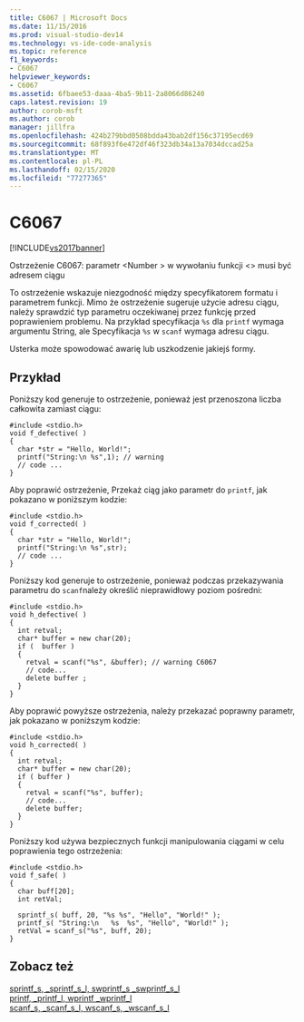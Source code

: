 ```yaml
---
title: C6067 | Microsoft Docs
ms.date: 11/15/2016
ms.prod: visual-studio-dev14
ms.technology: vs-ide-code-analysis
ms.topic: reference
f1_keywords:
- C6067
helpviewer_keywords:
- C6067
ms.assetid: 6fbaee53-daaa-4ba5-9b11-2a8066d86240
caps.latest.revision: 19
author: corob-msft
ms.author: corob
manager: jillfra
ms.openlocfilehash: 424b279bbd0508bdda43bab2df156c37195ecd69
ms.sourcegitcommit: 68f893f6e472df46f323db34a13a7034dccad25a
ms.translationtype: MT
ms.contentlocale: pl-PL
ms.lasthandoff: 02/15/2020
ms.locfileid: "77277365"
---
```

# <a name="c6067"></a>C6067
[!INCLUDE[vs2017banner](../includes/vs2017banner.md)]

Ostrzeżenie C6067: parametr \<Number > w wywołaniu funkcji \<> musi być adresem ciągu  
  
 To ostrzeżenie wskazuje niezgodność między specyfikatorem formatu i parametrem funkcji. Mimo że ostrzeżenie sugeruje użycie adresu ciągu, należy sprawdzić typ parametru oczekiwanej przez funkcję przed poprawieniem problemu. Na przykład specyfikacja `%s` dla `printf` wymaga argumentu String, ale Specyfikacja `%s` w `scanf` wymaga adresu ciągu.  
  
 Usterka może spowodować awarię lub uszkodzenie jakiejś formy.  
  
## <a name="example"></a>Przykład  
 Poniższy kod generuje to ostrzeżenie, ponieważ jest przenoszona liczba całkowita zamiast ciągu:  
  
```  
#include <stdio.h>  
void f_defective( )  
{    
  char *str = "Hello, World!";  
  printf("String:\n %s",1); // warning  
  // code ...  
}  
```  
  
 Aby poprawić ostrzeżenie, Przekaż ciąg jako parametr do `printf`, jak pokazano w poniższym kodzie:  
  
```  
#include <stdio.h>  
void f_corrected( )  
{    
  char *str = "Hello, World!";  
  printf("String:\n %s",str);   
  // code ...  
}  
```  
  
 Poniższy kod generuje to ostrzeżenie, ponieważ podczas przekazywania parametru do `scanf`należy określić nieprawidłowy poziom pośredni:  
  
```  
#include <stdio.h>  
void h_defective( )  
{  
  int retval;  
  char* buffer = new char(20);  
  if (  buffer )  
  {  
    retval = scanf("%s", &buffer); // warning C6067  
    // code...  
    delete buffer ;  
  }  
}  
```  
  
 Aby poprawić powyższe ostrzeżenia, należy przekazać poprawny parametr, jak pokazano w poniższym kodzie:  
  
```  
#include <stdio.h>  
void h_corrected( )  
{  
  int retval;  
  char* buffer = new char(20);  
  if ( buffer )  
  {  
    retval = scanf("%s", buffer);  
    // code...  
    delete buffer;  
  }  
}  
```  
  
 Poniższy kod używa bezpiecznych funkcji manipulowania ciągami w celu poprawienia tego ostrzeżenia:  
  
```  
#include <stdio.h>  
void f_safe( )  
{  
  char buff[20];  
  int retVal;  
  
  sprintf_s( buff, 20, "%s %s", "Hello", "World!" );  
  printf_s( "String:\n   %s  %s", "Hello", "World!" );  
  retVal = scanf_s("%s", buff, 20);  
}  
```  
  
## <a name="see-also"></a>Zobacz też  
 [sprintf_s, _sprintf_s_l, swprintf_s _swprintf_s_l](https://msdn.microsoft.com/library/424f0a29-22ef-40e8-b565-969f5f57782f)   
 [printf, _printf_l, wprintf _wprintf_l](https://msdn.microsoft.com/library/77a854ae-5b48-4865-89f4-f2dc5cf80f52)   
 [scanf_s, _scanf_s_l, wscanf_s, _wscanf_s_l](https://msdn.microsoft.com/library/42cafcf7-52d6-404a-80e4-b056a7faf2e5)
